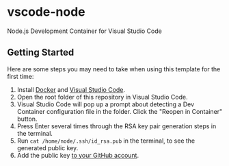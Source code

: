 # vscode-node

Node.js Development Container for Visual Studio Code

## Getting Started

Here are some steps you may need to take when using this template for the first time:

1. Install [Docker](https://www.docker.com/products/docker-desktop) and [Visual Studio Code](https://code.visualstudio.com/Download).
1. Open the root folder of this repository in Visual Studio Code.
1. Visual Studio Code will pop up a prompt about detecting a Dev Container configuration file in the folder. Click the "Reopen in Container" button.
1. Press Enter several times through the RSA key pair generation steps in the terminal.
1. Run `cat /home/node/.ssh/id_rsa.pub` in the terminal, to see the generated public key.
1. Add the public key [to your GitHub account](https://docs.github.com/en/authentication/connecting-to-github-with-ssh/adding-a-new-ssh-key-to-your-github-account).
